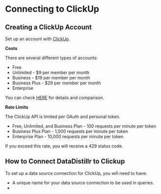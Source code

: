 # Connecting to ClickUp

## Creating a ClickUp Account
Set up an account with [ClickUp](https://app.clickup.com/signup).

**Costs**

There are several different types of accounts:

- Free
- Unlimited - $9 per member per month
- Business - $19 per member per month
- Business Plus - $29 per member per month
- Enterprise

You can check [HERE](https://clickup.com/pricing) for details and comparison.

**Rate Limits**

The ClickUp API is limited per OAuth and personal token.

- Free, Unlimited, and Business Plan - 100 requests per minute per token
- Business Plus Plan - 1,000 requests per minute per token
- Enterprise Plan - 10,000 requests per minute per token

If you exceed this rate, you will receive a 429 status code.

## How to Connect DataDistillr to Clickup

To set up a data source connection for ClickUp, you will need to have:

- A unique name for your data source connection to be used in queries.
- 
